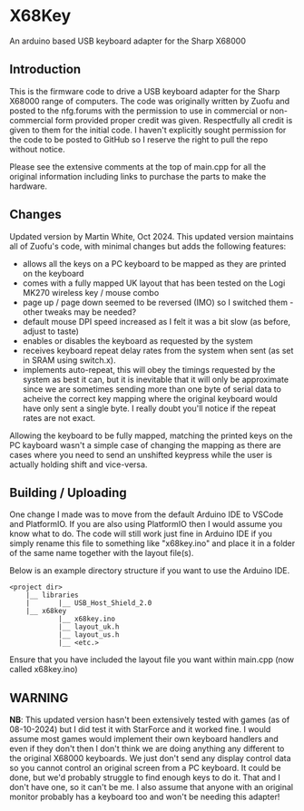 X68Key
==

An arduino based USB keyboard adapter for the Sharp X68000

Introduction
--

This is the firmware code to drive a USB keyboard adapter for the Sharp X68000 range of computers.
The code was originally written by Zuofu and posted to the nfg.forums with the permission to use
in commercial or non-commercial form provided proper credit was given. Respectfully all credit is
given to them for the initial code. I haven't explicitly sought permission for the code to be
posted to GitHub so I reserve the right to pull the repo without notice.

Please see the extensive comments at the top of main.cpp for all the original information including
links to purchase the parts to make the hardware.

Changes
--
Updated version by Martin White, Oct 2024. This updated version maintains all of Zuofu's code, with
minimal changes but adds the following features:

- allows all the keys on a PC keyboard to be mapped as they are printed on the keyboard
- comes with a fully mapped UK layout that has been tested on the Logi MK270 wireless key / mouse combo
- page up / page down seemed to be reversed (IMO) so I switched them - other tweaks may be needed?
- default mouse DPI speed increased as I felt it was a bit slow (as before, adjust to taste)
- enables or disables the keyboard as requested by the system
- receives keyboard repeat delay rates from the system when sent (as set in SRAM using switch.x).
- implements auto-repeat, this will obey the timings requested by the system as best it can, but it is
  inevitable that it will only be approximate since we are sometimes sending more than one byte of serial 
  data to acheive the correct key mapping where the original keyboard would have only sent a single byte.
  I really doubt you'll notice if the repeat rates are not exact.

Allowing the keyboard to be fully mapped, matching the printed keys on the PC kayboard wasn't a simple case
of changing the mapping as there are cases where you need to send an unshifted keypress while the user is
actually holding shift and vice-versa.

Building / Uploading
--

One change I made was to move from the default Arduino IDE to VSCode and PlatformIO. If you are also using 
PlatformIO then I would assume you know what to do. The code will still work just fine in Arduino IDE if 
you simply rename this file to something like "x68key.ino" and place it in a folder of the same name 
together with the layout file(s).

Below is an example directory structure if you want to use the Arduino IDE.

	<project dir>
		|__ libraries
		|		|__ USB_Host_Shield_2.0
		|__ x68key
				|__ x68key.ino
				|__ layout_uk.h
				|__ layout_us.h
				|__ <etc.>

Ensure that you have included the layout file you want within main.cpp (now called x68key.ino)

WARNING
-
**NB**: This updated version hasn't been extensively tested with games (as of 08-10-2024) but I did test it
with StarForce and it worked fine. I would assume most games would implement their own keyboard
handlers and even if they don't then I don't think we are doing anything any different to the
original X68000 keyboards. We just don't send any display control data so you cannot control an
original screen from a PC keyboard. It could be done, but we'd probably struggle to find enough
keys to do it. That and I don't have one, so it can't be me. I also assume that anyone with an 
original monitor probably has a keyboard too and won't be needing this adapter!
